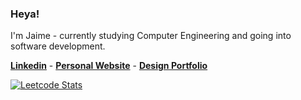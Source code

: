 ### Heya!
I'm Jaime - currently studying Computer Engineering and going into software development.

**[Linkedin](https://www.linkedin.com/in/jaime-garcia-jr)** - **[Personal Website](https://jaimegarjr.github.io/)** - **[Design Portfolio](https://dribbble.com/jaimegarciajr)**

[![Leetcode Stats](https://leetcard.jacoblin.cool/jaimegarjr?theme=dark&font=Roboto%20Mono)](https://leetcode.com/jaimegarjr/)
